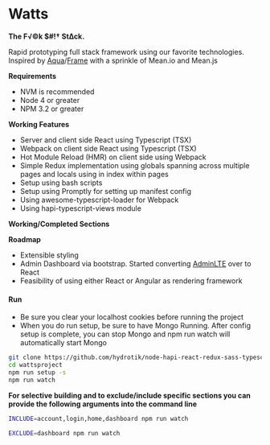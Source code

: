 # Watts
**The F√©k $#!† St∆ck.**

Rapid prototyping full stack framework using our favorite technologies. Inspired by [Aqua](https://github.com/jedireza/aqua)/[Frame](https://github.com/jedireza/frame) with a sprinkle of Mean.io and Mean.js

**Requirements**
* NVM is recommended
* Node 4 or greater
* NPM 3.2 or greater

**Working Features**
* Server and client side React using Typescript (TSX)
* Webpack on client side React using Typescript (TSX)
* Hot Module Reload (HMR) on client side using Webpack
* Simple Redux implementation using globals spanning across multiple pages and locals using in index within pages
* Setup using bash scripts
* Setup using Promptly for setting up manifest config
* Using awesome-typescript-loader for Webpack
* Using hapi-typescript-views module

**Working/Completed Sections**

**Roadmap**
* Extensible styling
* Admin Dashboard via bootstrap. Started converting [AdminLTE](https://almsaeedstudio.com/preview) over to React
* Feasibility of using either React or Angular as rendering framework

#### Run

* Be sure you clear your localhost cookies before running the project
* When you do run setup, be sure to have Mongo Running. After config setup is complete, you can stop Mongo and npm run watch will automatically start Mongo

```bash
git clone https://github.com/hydrotik/node-hapi-react-redux-sass-typescript-mongo-webpack-hmr-gulp.git wattsproject
cd wattsproject
npm run setup -s
npm run watch
```

**For selective building and to exclude/include specific sections you can provide the following arguments into the command line**
```bash
INCLUDE=account,login,home,dashboard npm run watch
```

```bash
EXCLUDE=dashboard npm run watch
```
